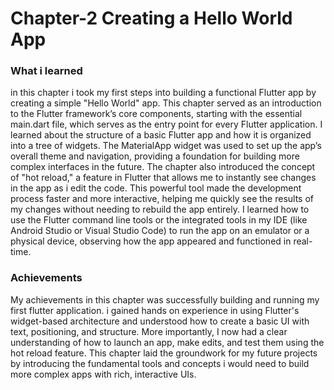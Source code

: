 # Chapter-2 Creating a Hello World App
### What i learned
   in this chapter i took my first steps into building a functional Flutter app by creating a simple "Hello World" app. This chapter served as an introduction to the Flutter framework’s core components, starting with the essential main.dart file, which serves as the entry point for every Flutter application. I learned about the structure of a basic Flutter app and how it is organized into a tree of widgets. The MaterialApp widget was used to set up the app’s overall theme and navigation, providing a foundation for building more complex interfaces in the future.
   The chapter also introduced the concept of "hot reload," a feature in Flutter that allows me to instantly see changes in the app as i edit the code. This powerful tool made the development process faster and more interactive, helping me quickly see the results of my changes without needing to rebuild the app entirely. I learned how to use the Flutter command line tools or the integrated tools in my IDE (like Android Studio or Visual Studio Code) to run the app on an emulator or a physical device, observing how the app appeared and functioned in real-time.

 ### Achievements
  My achievements in this chapter was successfully building and running my first flutter application. i gained hands on experience in using Flutter's widget-based architecture and understood how to create a basic UI with text, positioning, and structure. More importantly, I now had a clear understanding of how to launch an app, make edits, and test them using the hot reload feature. This chapter laid the groundwork for my future projects by introducing the fundamental tools and concepts i would need to build more complex apps with rich, interactive UIs.
